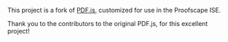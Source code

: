 This project is a fork of [PDF.js](https://mozilla.github.io/pdf.js/),
customized for use in the Proofscape ISE.

Thank you to the contributors to the original PDF.js, for this excellent
project!

